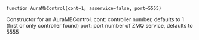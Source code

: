 ```
function AuraMbControl(cont=1; asservice=false, port=5555)
```

Constructor for an AuraMBControl. cont: controller number, defaults to 1 (first or only controller found) port: port number of ZMQ service, defaults to 5555
